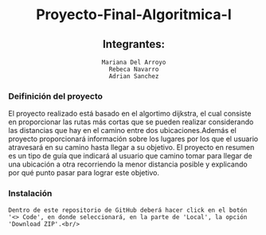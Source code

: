 <div align= "center">

# Proyecto-Final-Algoritmica-I
## Integrantes: 
    Mariana Del Arroyo
    Rebeca Navarro
    Adrian Sanchez
    
</div>

### Deifinición del proyecto
El proyecto realizado está basado en el algortimo dijkstra, el cual consiste en proporcionar las rutas más cortas que se pueden realizar considerando las distancias que hay en el camino entre dos ubicaciones.Además el proyecto proporcionará información sobre los lugares por los que el usuario atravesará en su camino hasta llegar a su objetivo. 
El proyecto en resumen es un tipo de guía que indicará al usuario que camino tomar para llegar de una ubicación a otra recorriendo la menor distancia posible y explicando por qué punto pasar para lograr este objetivo. <br/>
    
### Instalación
    Dentro de este repositorio de GitHub deberá hacer click en el botón '<> Code', en donde seleccionará, en la parte de 'Local', la opción 'Download ZIP'.<br/> 
